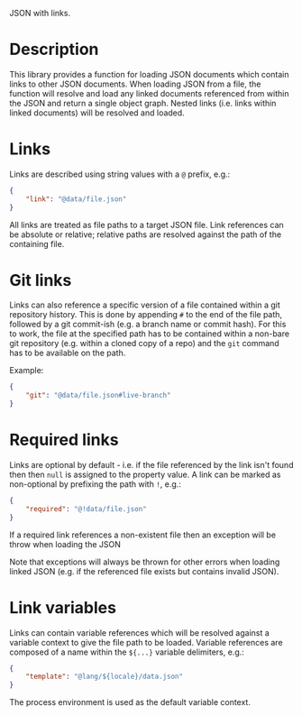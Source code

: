 JSON with links.

# Description

This library provides a function for loading JSON documents which contain links to other JSON documents.
When loading JSON from a file, the function will resolve and load any linked documents referenced from within the JSON and return a single object graph.
Nested links (i.e. links within linked documents) will be resolved and loaded.

# Links

Links are described using string values with a `@` prefix, e.g.:

```json
{
    "link": "@data/file.json"
}
```

All links are treated as file paths to a target JSON file.
Link references can be absolute or relative; relative paths are resolved against the path of the containing file.

# Git links

Links can also reference a specific version of a file contained within a git repository history.
This is done by appending `#` to the end of the file path, followed by a git commit-ish (e.g. a branch name or commit hash).
For this to work, the file at the specified path has to be contained within a non-bare git repository (e.g. within a cloned copy of a repo) and the `git` command has to be available on the path.

Example:

```json
{
    "git": "@data/file.json#live-branch"
}
```

# Required links

Links are optional by default - i.e. if the file referenced by the link isn't found then then `null` is assigned to the property value.
A link can be marked as non-optional by prefixing the path with `!`, e.g.:

```json
{
    "required": "@!data/file.json"
}
```

If a required link references a non-existent file then an exception will be throw when loading the JSON

Note that exceptions will always be thrown for other errors when loading linked JSON (e.g. if the referenced file exists but contains invalid JSON).

# Link variables

Links can contain variable references which will be resolved against a variable context to give the file path to be loaded.
Variable references are composed of a name within the `${...}` variable delimiters, e.g.:

```json
{
    "template": "@lang/${locale}/data.json"
}
```

The process environment is used as the default variable context.

